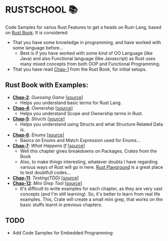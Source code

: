 # RUSTSCHOOL :books:

Code Samples for varius Rust Features to get a heads on Rust-Lang, based on [Rust Book](https://doc.rust-lang.org/book/).
It is considered:

- That you have some knowledge in programming, and have worked with some language before...
  - Best is if you have worked with some kind of OO Language (like Java) and also Functional language (like Javascript)
    as Rust uses many mixed concepts from both OOP and Functional Programming.
- That you have read [Chap-1](https://doc.rust-lang.org/book/) from the Rust Book, for initial setups.

## Rust Book with Examples:

- **[Chap-2](https://doc.rust-lang.org/book/ch02-00-guessing-game-tutorial.html)**: _Guessing Game_ [[source](./guessing-game)]
  - Helps you understand basic terms for Rust Lang.
- **[Chap-4](https://doc.rust-lang.org/book/ch04-00-understanding-ownership.html)**: _Ownership_ [[source](./ownership)]
  - Helps you understand Scope and Ownership terms in Rust.
- **[Chap-5](https://doc.rust-lang.org/book/ch05-00-structs.html)**: _Structs_ [[source](./structs)]
  - Helps you understand using Structs and what Structure Related Data is.
- **[Chap-6](https://doc.rust-lang.org/book/ch06-00-enums.html)**: _Enums_ [[source](./enums)]
  - Basics on Enums and Match Expression used for Enums...
- **[Chap-7](https://doc.rust-lang.org/book/ch07-00-packages-crates-and-modules.html)**: _What Happens If_ [[source](./what-happens-if)]
  - Well this chapter gives breakdowns on Packages, Crates from the Book
  - Also, to make things interesting, whatever doubts I have regarding various ways of Rust will go in here.
    [Rust Playground](https://play.rust-lang.org/) is a great place to test doubtfull codes...
- **[Chap-11](https://doc.rust-lang.org/book/ch11-00-testing.html)**: _Testing(TDD)_ [[source](./testing)]
- **[Chap-12](https://doc.rust-lang.org/book/ch12-00-an-io-project.html)**: _Mini Grep Tool_ [[source](./minigrep)]
  - It's difficult to write examples for each chapter, as they are very vast concepts (and I'm still learning).
    So, it's better to learn from real life examples. This, Crate will create a small mini grep, that works on the basic stuffs learnt in previous chapters.

## TODO

- Add Code Samples for Embedded Programming:
